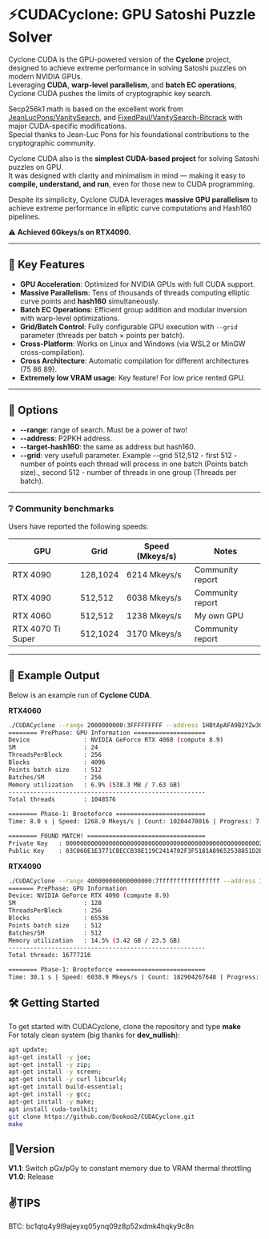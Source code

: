 # ⚡CUDACyclone: GPU Satoshi Puzzle Solver

Cyclone CUDA is the GPU-powered version of the **Cyclone** project, designed to achieve extreme performance in solving Satoshi puzzles on modern NVIDIA GPUs.  
Leveraging **CUDA**, **warp-level parallelism**, and **batch EC operations**, Cyclone CUDA pushes the limits of cryptographic key search.

Secp256k1 math is based on the excellent work from [JeanLucPons/VanitySearch](https://github.com/JeanLucPons/VanitySearch), and [FixedPaul/VanitySearch-Bitcrack](https://github.com/FixedPaul) with major CUDA-specific modifications.  
Special thanks to Jean-Luc Pons for his foundational contributions to the cryptographic community.

Cyclone CUDA also is the **simplest CUDA-based project** for solving Satoshi puzzles on GPU.  
It was designed with clarity and minimalism in mind — making it easy to **compile, understand, and run**, even for those new to CUDA programming.  

Despite its simplicity, Cyclone CUDA leverages **massive GPU parallelism** to achieve extreme performance in elliptic curve computations and Hash160 pipelines. 

⚠️ **Achieved 6Gkeys/s on RTX4090.** 

---

## 🚀 Key Features

- **GPU Acceleration**: Optimized for NVIDIA GPUs with full CUDA support.
- **Massive Parallelism**: Tens of thousands of threads computing elliptic curve points and **hash160** simultaneously.
- **Batch EC Operations**: Efficient group addition and modular inversion with warp-level optimizations.
- **Grid/Batch Control**: Fully configurable GPU execution with `--grid` parameter (threads per batch × points per batch).
- **Cross-Platform**: Works on Linux and Windows (via WSL2 or MinGW cross-compilation).
- **Cross Architecture**: Automatic compilation for different architectures (75 86 89).
- **Extremely low VRAM usage**: Key feature! For low price rented GPU.
---

## 🚀 Options
- **--range**: range of search. Must be a power of two!
- **--address**: P2PKH address.
- **--target-hash160**: the same as address but hash160.
- **--grid**: very usefull parameter. Example --grid 512,512 - first 512 - number of points each thread will process in one batch (Points batch size)., second 512 - number of threads in one group (Threads per batch).

---

### ❔ Community benchmarks

Users have reported the following speeds:

| GPU               | Grid      | Speed (Mkeys/s) | Notes                  |
|-------------------|-----------|-----------------|------------------------|
| RTX 4090          | 128,1024  | 6214 Mkeys/s    | Community report       |
| RTX 4090          | 512,512   | 6038 Mkeys/s    | Community report       |
| RTX 4060          | 512,512   | 1238 Mkeys/s    | My own GPU             |
| RTX 4070 Ti Super | 512,1024  | 3170 Mkeys/s    | Community report       |

---

## 🔷 Example Output

Below is an example run of **Cyclone CUDA**.  

**RTX4060**

```bash
./CUDACyclone --range 2000000000:3FFFFFFFFF --address 1HBtApAFA9B2YZw3G2YKSMCtb3dVnjuNe2 --grid 512,256
======== PrePhase: GPU Information ====================
Device               : NVIDIA GeForce RTX 4060 (compute 8.9)
SM                   : 24
ThreadsPerBlock      : 256
Blocks               : 4096
Points batch size    : 512
Batches/SM           : 256
Memory utilization   : 6.9% (538.3 MB / 7.63 GB)
------------------------------------------------------- 
Total threads        : 1048576

======== Phase-1: Brooteforce =========================
Time: 8.0 s | Speed: 1268.9 Mkeys/s | Count: 10204470016 | Progress: 7.42 %

======== FOUND MATCH! =================================
Private Key   : 00000000000000000000000000000000000000000000000000000022382FACD0
Public Key    : 03C060E1E3771CBECCB38E119C2414702F3F5181A89652538851D2E3886BDD70C6
```

**RTX4090**
```bash
./CUDACyclone --range 400000000000000000:7fffffffffffffffff --address 1PWo3JeB9jrGwfHDNpdGK54CRas/fsVzXU --grid 512,512
======= PrePhase: GPU Information
Device: NVIDIA GeForce RTX 4090 (compute 8.9)
SM                   : 128
ThreadsPerBlock      : 256
Blocks               : 65536
Points batch size    : 512
Batches/SM           : 512
Memory utilization   : 14.5% (3.42 GB / 23.5 GB)
------------------------------------------------------- 
Total threads: 16777216

======== Phase-1: Brooteforce =========================
Time: 30.1 s | Speed: 6038.9 Mkeys/s | Count: 182904267648 | Progress: 0.00 %
```

## 🛠️ Getting Started
To get started with CUDACyclone, clone the repository and type **make**  
For totaly clean system (big thanks for **dev_nullish**):
```bash
apt update;
apt-get install -y joe;
apt-get install -y zip;
apt-get install -y screen;
apt-get install -y curl libcurl4;
apt-get install build-essential;
apt-get install -y gcc;
apt-get install -y make;
apt install cuda-toolkit;
git clone https://github.com/Dookoo2/CUDACyclone.git
make
```
## 🚧**Version**
**V1.1**: Switch pGx/pGy to constant memory due to VRAM thermal throttling  
**V1.0**: Release



## ✌️**TIPS**
BTC: bc1qtq4y9l9ajeyxq05ynq09z8p52xdmk4hqky9c8n

